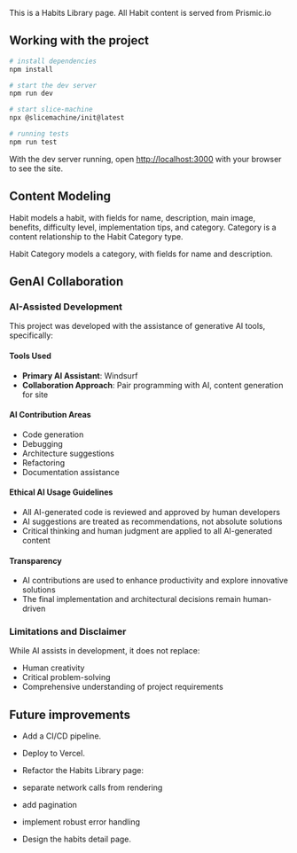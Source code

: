 This is a Habits Library page.
All Habit content is served from Prismic.io

## Working with the project
```bash
# install dependencies
npm install

# start the dev server
npm run dev

# start slice-machine
npx @slicemachine/init@latest

# running tests
npm run test
```

With the dev server running, open [http://localhost:3000](http://localhost:3000) with your browser to see the site.

## Content Modeling

Habit models a habit, with fields for name, description, main image, benefits, difficulty level, implementation tips, and category. Category is a content relationship to the Habit Category type.

Habit Category models a category, with fields for name and description.

## GenAI Collaboration

### AI-Assisted Development
This project was developed with the assistance of generative AI tools, specifically:

#### Tools Used
- **Primary AI Assistant**: Windsurf
- **Collaboration Approach**: Pair programming with AI, content generation for site

#### AI Contribution Areas
- Code generation
- Debugging
- Architecture suggestions
- Refactoring
- Documentation assistance

#### Ethical AI Usage Guidelines
- All AI-generated code is reviewed and approved by human developers
- AI suggestions are treated as recommendations, not absolute solutions
- Critical thinking and human judgment are applied to all AI-generated content

#### Transparency
- AI contributions are used to enhance productivity and explore innovative solutions
- The final implementation and architectural decisions remain human-driven

### Limitations and Disclaimer
While AI assists in development, it does not replace:
- Human creativity
- Critical problem-solving
- Comprehensive understanding of project requirements

## Future improvements

- Add a CI/CD pipeline.
- Deploy to Vercel.
- Refactor the Habits Library page:
 - separate network calls from rendering
 - add pagination
 - implement robust error handling

- Design the habits detail page.
